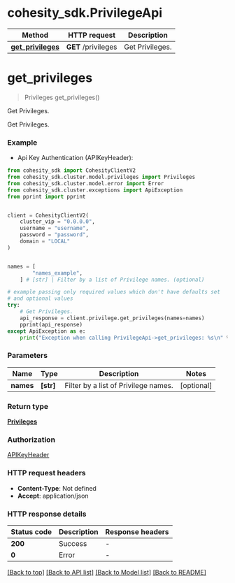 # cohesity_sdk.PrivilegeApi


Method | HTTP request | Description
------------- | ------------- | -------------
[**get_privileges**](PrivilegeApi.md#get_privileges) | **GET** /privileges | Get Privileges.


# **get_privileges**
> Privileges get_privileges()

Get Privileges.

Get Privileges.

### Example

* Api Key Authentication (APIKeyHeader):
```python
from cohesity_sdk import CohesityClientV2
from cohesity_sdk.cluster.model.privileges import Privileges
from cohesity_sdk.cluster.model.error import Error
from cohesity_sdk.cluster.exceptions import ApiException
from pprint import pprint


client = CohesityClientV2(
	cluster_vip = "0.0.0.0",
	username = "username",
	password = "password",
	domain = "LOCAL"
)


names = [
        "names_example",
    ] # [str] | Filter by a list of Privilege names. (optional)

# example passing only required values which don't have defaults set
# and optional values
try:
	# Get Privileges.
	api_response = client.privilege.get_privileges(names=names)
	pprint(api_response)
except ApiException as e:
	print("Exception when calling PrivilegeApi->get_privileges: %s\n" % e)
```


### Parameters

Name | Type | Description  | Notes
------------- | ------------- | ------------- | -------------
 **names** | **[str]**| Filter by a list of Privilege names. | [optional]

### Return type

[**Privileges**](Privileges.md)

### Authorization

[APIKeyHeader](../README.md#APIKeyHeader)

### HTTP request headers

 - **Content-Type**: Not defined
 - **Accept**: application/json


### HTTP response details
| Status code | Description | Response headers |
|-------------|-------------|------------------|
**200** | Success |  -  |
**0** | Error |  -  |

[[Back to top]](#) [[Back to API list]](../README.md#documentation-for-api-endpoints) [[Back to Model list]](../README.md#documentation-for-models) [[Back to README]](../README.md)

